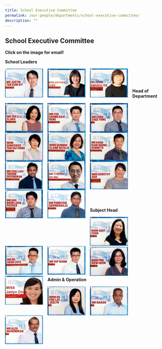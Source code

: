 ```yaml
---
title: School Executive Committee
permalink: /our-people/departments/school-executive-committee/
description: ""
---
```

## School Executive Committee

**Click on the image for email!**

**School Leaders**

<p><a href="mailto:Justin_TAN@schools.gov.sg">
<img style="width:125px;height:95px;margin-right:15px;" align = "left" src="/images/Our%20People/Departments/School%20Executive%20Committee/School%20Exec%201.png">
</a></p>


<p><a href="mailto:Lee_Chui_Eng@schools.gov.sg">
<img style="width:125px;height:95px;margin-right:15px;" align = "left" src="/images/Our%20People/Departments/School%20Executive%20Committee/School%20Exec%202.png">
</a></p>


<p><a href="mailto:Jamie_Amanda_YEE@schools.gov.sg">
<img style="width:125px;height:95px;margin-right:15px;" align = "left" src="/images/Our%20People/Departments/School%20Executive%20Committee/VPAJaime.jpg">
</a></p>

<br><br><br>

**Head of Department**

<p><a href="mailto:yeo_li_li_clara@schools.gov.sg">
<img style="width:125px;height:95px;margin-right:15px;" align = "left" src="/images/Our%20People/Departments/School%20Executive%20Committee/School%20Exec%204.png">
</a></p>

<p><a href="mailto:yeo_chong_keat_rene@schools.gov.sg">
<img style="width:125px;height:95px;margin-right:15px;" align = "left" src="/images/Our%20People/Departments/School%20Executive%20Committee/School%20Exec%205.png">
</a></p>

<p><a href="mailto:chua_chee_yong@schools.gov.sg">
<img style="width:125px;height:95px;margin-right:15px;" align = "left" src="/images/Our%20People/Departments/School%20Executive%20Committee/School%20Exec%206.png">
</a></p>

<br><br><br><br>

<p><a href="mailto:genevieve_tan_hui_hong@schools.gov.sg">
<img style="width:125px;height:95px;margin-right:15px;" align = "left" src="/images/Our%20People/Departments/School%20Executive%20Committee/School%20Exec%207.png">
</a></p>

<p><a href="mailto:samboo_elaine_natalie@schools.gov.sg">
<img style="width:125px;height:95px;margin-right:15px;" align = "left" src="/images/Our%20People/Departments/School%20Executive%20Committee/School%20Exec%208.png">
</a></p>


<p><a href="mailto:khoo_kian_seong_kenneth@schools.gov.sg">
<img style="width:125px;height:95px;margin-right:15px;" align = "left" src="/images/Our%20People/Departments/School%20Executive%20Committee/School%20Exec%209.png">
</a></p>

<br><br><br><br>

<p><a href="mailto:chelliah_trevor_devendran@schools.gov.sg">
<img style="width:125px;height:95px;margin-right:15px;" align = "left" src="/images/Our%20People/Departments/School%20Executive%20Committee/School%20Exec%2010.png">
</a></p>


<p><a href="mailto:cheung_ho_wai@schools.gov.sg">
<img style="width:125px;height:95px;margin-right:15px;" align = "left" src="/images/Our%20People/Departments/School%20Executive%20Committee/DM_CheungHowai.jpg">
</a></p>


<p><a href="mailto:dorothy_tay_wyn_hui@schools.gov.sg">
<img style="width:125px;height:95px;margin-right:15px;" align = "left" src="/images/Our%20People/Departments/School%20Executive%20Committee/School%20Exec%2012.png">
</a></p>

<br><br><br><br>

<p><a href="mailto:goh_boon_loon@schools.gov.sg">
<img style="width:125px;height:95px;margin-right:15px;" align = "left" src="/images/Our%20People/Departments/School%20Executive%20Committee/School%20Exec%2013.png">
</a></p>


<p><a href="mailto:pandiyan_govindaraju@schools.gov.sg">
<img style="width:125px;height:95px;margin-right:15px;" align = "left" src="/images/Our%20People/Departments/School%20Executive%20Committee/School%20Exec%2014.png">
</a></p>

<br><br><br><br><br>

**Subject Head**


<p><a href="">
<img style="width:125px;height:95px;margin-right:15px;" align = "left" src="/images/Our%20People/Departments/School%20Executive%20Committee/School%20Exec%2015.png">
</a></p>

<p><a href="mailto:ng_soon_chye@schools.gov.sg">
<img style="width:125px;height:95px;margin-right:15px;" align = "left" src="/images/Our%20People/Departments/School%20Executive%20Committee/School%20Exec%2016.png">
</a></p>


<p><a href="mailto:yap_shinn@schools.gov.sg">
<img style="width:125px;height:95px;margin-right:15px;" align = "left" src="/images/Our%20People/Departments/School%20Executive%20Committee/School%20Exec%2017.png">
</a></p>

<br><br><br><br><br>

<p><a href="mailto:png_siew_hoon@schools.gov.sg">
<img style="width:125px;height:95px;margin-right:15px;" align = "left" src="/images/Our%20People/Departments/School%20Executive%20Committee/School%20Exec%2018.png">
</a></p>

<p><a href="mailto:Jazlyn_Chua@schools.gov.sg">
<img style="width:125px;height:95px;margin-right:15px;" align = "left" src="/images/Our%20People/Departments/School%20Executive%20Committee/School%20Exec%2019.png">
</a></p>


<br><br><br><br><br>

**Admin & Operation**

<p><a href="mailto:OH_Poh_Lay@schools.gov.sg">
<img style="width:125px;height:95px;margin-right:15px;" align = "left" src="/images/Our%20People/Departments/School%20Executive%20Committee/School%20Exec%2020.png">
</a></p>

<p><a href="mailto:maram_subramaniam@schools.gov.sg">
<img style="width:125px;height:95px;margin-right:15px;" align = "left" src="/images/Our%20People/Departments/School%20Executive%20Committee/School%20Exec%2021.png">
</a></p>


<p><a href="mailto:Mahendran_Paramasivam_alex@schools.gov.sg">
<img style="width:125px;height:95px;margin-right:15px;" align = "left" src="/images/Our%20People/Departments/School%20Executive%20Committee/School%20Exec%2022.png">
</a></p>